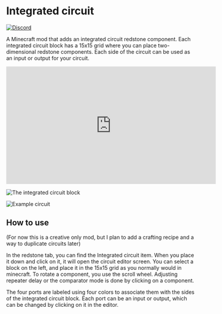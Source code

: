 # Integrated circuit

[![Discord](https://img.shields.io/badge/Discord-7289DA?logo=discord&logoColor=white)](https://discord.gg/etTDQAVSgt)

A Minecraft mod that adds an integrated circuit redstone component.
Each integrated circuit block has a 15x15 grid where you can place two-dimensional
redstone components. Each side of the circuit can be used as an input or output for your circuit.

<iframe width="560" height="315" src="https://www.youtube-nocookie.com/embed/rxT5y_9KsVI" title="YouTube video player" frameborder="0" allow="accelerometer; autoplay; clipboard-write; encrypted-media; gyroscope; picture-in-picture" allowfullscreen></iframe>

![The integrated circuit block](https://raw.githubusercontent.com/replaceitem/integrated-circuit/master/block.png)

![Example circuit](https://i.imgur.com/QbySfvI.gif)

## How to use

(For now this is a creative only mod, but I plan to add a crafting recipe and a way to duplicate circuits later)

In the redstone tab, you can find the Integrated circuit item.
When you place it down and click on it, it will open the circuit editor screen.
You can select a block on the left, and place it in the 15x15 grid as you normally would in minecraft.
To rotate a component, you use the scroll wheel.
Adjusting repeater delay or the comparator mode is done by clicking on a component.

The four ports are labeled using four colors to associate them with the sides of the integrated circuit block.
Each port can be an input or output, which can be changed by clicking on it in the editor.